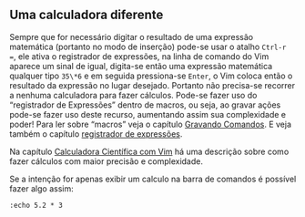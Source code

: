 Uma calculadora diferente
-------------------------

Sempre que for necessário digitar o resultado de uma expressão
matemática (portanto no modo de inserção) pode-se usar o atalho
`Ctrl-r =`, ele ativa o registrador de expressões, na linha de
comando do Vim aparece um sinal de igual, digita-se então uma expressão
matemática qualquer tipo `35\*6` e em seguida pressiona-se
`Enter`, o Vim coloca então o resultado da expressão no
lugar desejado. Portanto não precisa-se recorrer a nenhuma calculadora
para fazer cálculos. Pode-se fazer uso do “registrador de Expressões”
dentro de macros, ou seja, ao gravar ações pode-se fazer uso deste
recurso, aumentando assim sua complexidade e poder! Para ler sobre
“macros” veja o capítulo [Gravando Comandos](../capitulo_8/gravando_comandos.md).
E veja também o capítulo [registrador de expressões](../capitulo_5/registrador_de_expressoes.md).

Na capítulo [Calculadora Científica com Vim](../capitulo_9/calculadora_cientifica_com_o_vim.md) há uma descrição sobre como fazer cálculos com maior
precisão e complexidade.

Se a intenção for apenas exibir um calculo na barra de comandos é
possível fazer algo assim:
```
:echo 5.2 * 3
```

